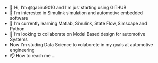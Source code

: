 - 👋 Hi, I’m @gabiru9010 and I'm just starting using GITHUB
- 👀 I’m interested in Simulink simulation and automotive embedded software
- 🌱 I’m currently learning Matlab, Simulink, State Flow, Simscape and Python
- 💞️ I’m looking to collaborate on Model Based design for automotive Systems
- Now I'm studing Data Science to colaborete in my goals at automotive engineering
- 📫 How to reach me ...

<!---
gabiru9010/gabiru9010 is a ✨ special ✨ repository because its `README.md` (this file) appears on your GitHub profile.
You can click the Preview link to take a look at your changes.
--->
